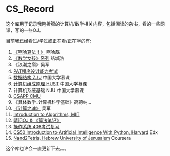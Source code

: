 # CS_Record

这个库用于记录我瞎折腾的计算机/数学相关内容，包括阅读的杂书，看的一些网课，写的一些OJ。

目前我已经看过/学过或正在看/正在学的有:

1. [《啊哈算法！》](./啊哈算法/) 啊哈磊
2. [《数学女孩》系列](./数学女孩/) 结城浩
3. 《浪潮之巅》吴军
4. [PAT程序设计能力考试](./PAT/)
5. [数据结构 ZJU](./数据结构_陈越_何钦铭/) 中国大学慕课
6. [计算机组成原理 HUST](./计算机组成_华中科技大学/) 中国大学慕课
7. 计算机系统基础 NJU 中国大学慕课
8. [CSAPP CMU](./CSAPP/)
9. 《具体数学_计算机科学基础》高德纳...
10. [《计算之魂》](./计算之魂/) 吴军
11. [Introduction to Algorithms, MIT](./算法导论/)
12. [晴问OJ & 《算法笔记》](./晴问算法/)
13. [操作系统 408考试复习](./操作系统/)
14. [CS50 Introduction to Artificial Intelligence With Python, Harvard](./Harvard_CS50AI/) Edx
15. [Nand2Tetris, Hebrew University of Jerusalem](./Nand2Tetris/) Coursera

这个库也许会一直更新下去。。。
